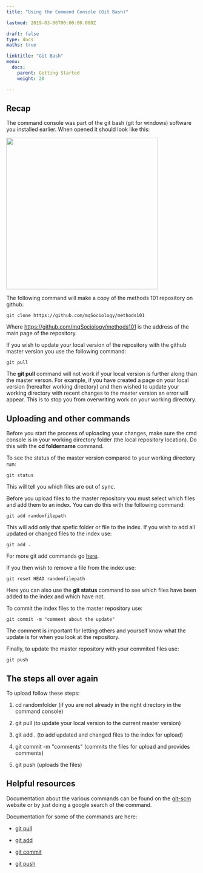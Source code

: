 ```yaml
---
title: "Using the Command Console (Git Bash)"

lastmod: 2019-03-06T00:00:00.000Z

draft: false
type: docs
maths: true	

linktitle: "Git Bash"
menu:
  docs:
    parent: Getting Started
    weight: 20

---
```



## Recap

The command console was part of the git bash (git for windows) software you installed earlier. When opened it should look like this:

<img width='400' src='/img/utcc_image_01.png'/>

The following command will make a copy of the methods 101 repository on github:

```git clone https://github.com/mqSociology/methods101```

Where https://github.com/mqSociology/methods101 is the address of the main page of the repository.

If you wish to update your local version of the repository with the github master version you use the following command:

```git pull```

The **git pull** command will not work if your local version is further along than the master verson. For example, if you have created a page on your local version (hereafter working directory) and then wished to update your working directory with recent changes to the master version an error will appear. This is to stop you from overwriting work on your working directory.


## Uploading and other commands

Before you start the process of uploading your changes, make sure the cmd console is in your working directory folder (the local repository location). Do this with the **cd foldername** command.

To see the status of the master version compared to your working directory run:

```git status```

This will tell you which files are out of sync.

Before you upload files to the master repository you must select which files and add them to an index. You can do this with the following command:

```git add randomfilepath```

This will add only that spefic folder or file to the index. If you wish to add all updated or changed files to the index use:

```git add .``` 

For more git add commands go [here](https://git-scm.com/docs/git-add).

If you then wish to remove a file from the index use:

```git reset HEAD randomfilepath```

Here you can also use the **git status** command to see which files have been added to the index and which have not.

To commit the index files to the master repository use:

```git commit -m "comment about the update"```

The comment is important for letting others and yourself know what the update is for when you look at the repository.

Finally, to update the master repository with your commited files use:

```git push```

## The steps all over again

To upload follow these steps:

1. cd randomfolder (if you are not already in the right directory in the command console)

2. git pull (to update your local version to the current master version)

3. git add . (to add updated and changed files to the index for upload)

4. git commit -m "comments" (commits the files for upload and provides comments)

5. git push (uploads the files)

## Helpful resources

Documentation about the various commands can be found on the [git-scm](https://git-scm.com/docs/) website or by just doing a google search of the command.

Documentation for some of the commands are here:

* [git pull](https://git-scm.com/docs/git-pull)

* [git add](https://git-scm.com/docs/git-add)

* [git commit](https://git-scm.com/docs/git-commit)

* [git push](https://git-scm.com/docs/git-push)



